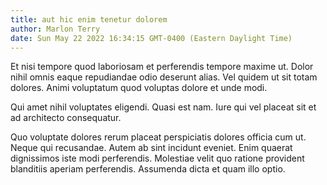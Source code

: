 ```yaml
---
title: aut hic enim tenetur dolorem
author: Marlon Terry
date: Sun May 22 2022 16:34:15 GMT-0400 (Eastern Daylight Time)
---
```

Et nisi tempore quod laboriosam et perferendis tempore maxime ut. Dolor nihil omnis eaque repudiandae odio deserunt alias. Vel quidem ut sit totam dolores. Animi voluptatum quod voluptas dolore et unde modi.

 Qui amet nihil voluptates eligendi. Quasi est nam. Iure qui vel placeat sit et ad architecto consequatur.

 Quo voluptate dolores rerum placeat perspiciatis dolores officia cum ut. Neque qui recusandae. Autem ab sint incidunt eveniet. Enim quaerat dignissimos iste modi perferendis. Molestiae velit quo ratione provident blanditiis aperiam perferendis. Assumenda dicta et quam illo optio.